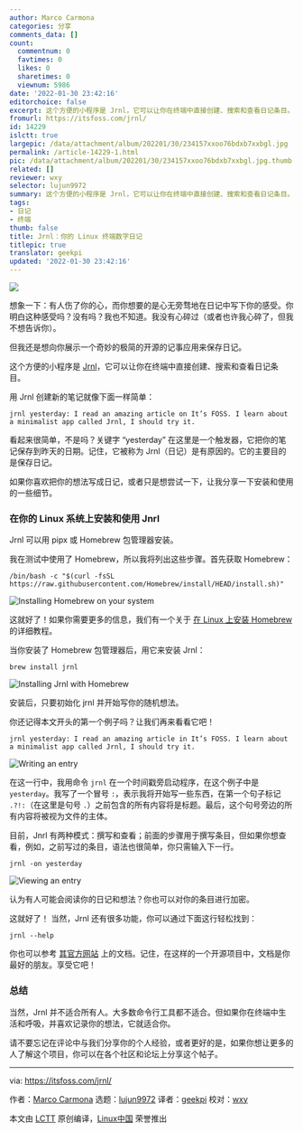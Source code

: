 ```yaml
---
author: Marco Carmona
categories: 分享
comments_data: []
count:
  commentnum: 0
  favtimes: 0
  likes: 0
  sharetimes: 0
  viewnum: 5986
date: '2022-01-30 23:42:16'
editorchoice: false
excerpt: 这个方便的小程序是 Jrnl，它可以让你在终端中直接创建、搜索和查看日记条目。
fromurl: https://itsfoss.com/jrnl/
id: 14229
islctt: true
largepic: /data/attachment/album/202201/30/234157xxoo76bdxb7xxbgl.jpg
permalink: /article-14229-1.html
pic: /data/attachment/album/202201/30/234157xxoo76bdxb7xxbgl.jpg.thumb.jpg
related: []
reviewer: wxy
selector: lujun9972
summary: 这个方便的小程序是 Jrnl，它可以让你在终端中直接创建、搜索和查看日记条目。
tags:
- 日记
- 终端
thumb: false
title: Jrnl：你的 Linux 终端数字日记
titlepic: true
translator: geekpi
updated: '2022-01-30 23:42:16'
---
```


![](/data/attachment/album/202201/30/234157xxoo76bdxb7xxbgl.jpg)


想象一下：有人伤了你的心，而你想要的是心无旁骛地在日记中写下你的感受。你明白这种感受吗？没有吗？我也不知道。我没有心碎过（或者也许我心碎了，但我不想告诉你）。


但我还是想向你展示一个奇妙的极简的开源的记事应用来保存日记。


这个方便的小程序是 [Jrnl](https://jrnl.sh/en/stable/)，它可以让你在终端中直接创建、搜索和查看日记条目。


用 Jrnl 创建新的笔记就像下面一样简单：



```
jrnl yesterday: I read an amazing article on It’s FOSS. I learn about a minimalist app called Jrnl, I should try it.

```

看起来很简单，不是吗？关键字 “yesterday” 在这里是一个触发器，它把你的笔记保存到昨天的日期。记住，它被称为 Jrnl（日记）是有原因的。它的主要目的是保存日记。


如果你喜欢把你的想法写成日记，或者只是想尝试一下，让我分享一下安装和使用的一些细节。


### 在你的 Linux 系统上安装和使用 Jnrl


Jrnl 可以用 pipx 或 Homebrew 包管理器安装。


我在测试中使用了 Homebrew，所以我将列出这些步骤。首先获取 Homebrew：



```
/bin/bash -c "$(curl -fsSL https://raw.githubusercontent.com/Homebrew/install/HEAD/install.sh)"

```

![Installing Homebrew on your system](/data/attachment/album/202201/30/234216zrvnsgkkwnaxswgb.png)


这就好了！如果你需要更多的信息，我们有一个关于 [在 Linux 上安装 Homebrew](https://itsfoss.com/homebrew-linux/) 的详细教程。


当你安装了 Homebrew 包管理器后，用它来安装 Jrnl：



```
brew install jrnl

```

![Installing Jrnl with Homebrew](/data/attachment/album/202201/30/234217f2kjnbpp9o9bxboz.png)


安装后，只要初始化 jrnl 并开始写你的随机想法。


你还记得本文开头的第一个例子吗？让我们再来看看它吧！



```
jrnl yesterday: I read an amazing article in It’s FOSS. I learn about a minimalist app called Jrnl, I should try it.

```

![Writing an entry](/data/attachment/album/202201/30/234217i7j9ie6z95a5ki7h.png)


在这一行中，我用命令 `jrnl` 在一个时间戳旁启动程序，在这个例子中是 `yesterday`。我写了一个冒号 `:`，表示我将开始写一些东西，在第一个句子标记 `.?!:`（在这里是句号 `.`）之前包含的所有内容将是标题。最后，这个句号旁边的所有内容将被视为文件的主体。


目前，Jnrl 有两种模式：撰写和查看；前面的步骤用于撰写条目，但如果你想查看，例如，之前写过的条目，语法也很简单，你只需输入下一行。



```
jrnl -on yesterday

```

![Viewing an entry](/data/attachment/album/202201/30/234217f4g5949ukn1dumt5.png)


认为有人可能会阅读你的日记和想法？你也可以对你的条目进行加密。


这就好了！ 当然，Jrnl 还有很多功能，你可以通过下面这行轻松找到：



```
jrnl --help

```

你也可以参考 [其官方网站](https://jrnl.sh/en/stable/overview/) 上的文档。记住，在这样的一个开源项目中，文档是你最好的朋友。享受它吧！


### 总结


当然，Jrnl 并不适合所有人。大多数命令行工具都不适合。但如果你在终端中生活和呼吸，并喜欢记录你的想法，它就适合你。


请不要忘记在评论中与我们分享你的个人经验，或者更好的是，如果你想让更多的人了解这个项目，你可以在各个社区和论坛上分享这个帖子。




---


via: <https://itsfoss.com/jrnl/>


作者：[Marco Carmona](https://itsfoss.com/author/marco/) 选题：[lujun9972](https://github.com/lujun9972) 译者：[geekpi](https://github.com/geekpi) 校对：[wxy](https://github.com/wxy)


本文由 [LCTT](https://github.com/LCTT/TranslateProject) 原创编译，[Linux中国](https://linux.cn/) 荣誉推出